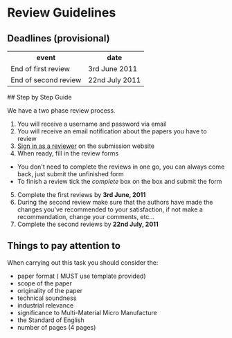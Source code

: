 # Review Guidelines

## Deadlines (provisional)


<table class="info" style="width:100%;">
<tr><th>event</th><th>date</th></tr>
<tr class="dark  current"><td>End of first review</td><td>3rd June 2011</td></tr> 
<tr class="dark"><td>End of second review</td><td>22nd July 2011</td></tr> 
</table>
<!--break-->
## Step by Step Guide


We have a two phase review process. 

1. You will receive a username and password via email
2. You will receive an email notification about the papers you have to review
3. [Sign in as a reviewer](http://conference.4m-association.org/review/signin.php) on the submission website
4. When ready, fill in the review forms
 * You don't need to complete the reviews in one go, you can always come back, just submit the unfinished form
 * To finish a review tick the *complete* box on the box and submit the form
5. Complete the first reviews by **3rd June, 2011** 
6. During the second review make sure that the authors have made the changes you've recommended to your satisfaction, if not make a recommendation, change your comments, etc...
7. Complete the second reviews by **22nd July, 2011**

## Things to pay attention to


When carrying out this task you should consider the:

* paper format ( MUST use template provided)
* scope of the paper
* originality of the paper
* technical soundness
* industrial relevance
* significance to Multi-Material Micro Manufacture
* the Standard of English
* number of pages (4 pages)